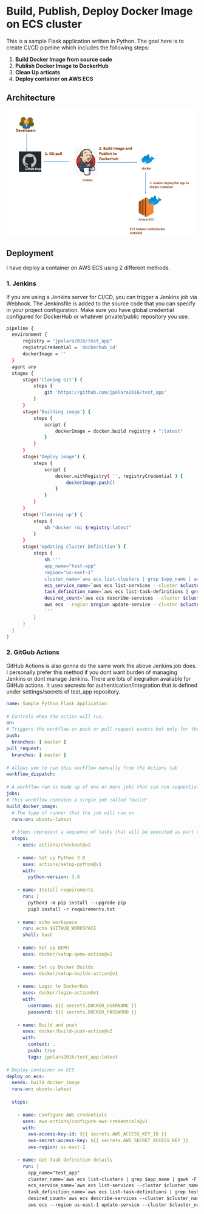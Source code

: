 # Build, Publish, Deploy Docker Image on ECS cluster

This is a sample Flask application written in Python. The goal here is to create CI/CD pipeline which includes the following steps:
  1. **Build Docker Image from source code**
  2. **Publish Docker Image to DockerHub**
  3. **Clean Up articats**
  4. **Deploy container on AWS ECS**

## Architecture
![Architecture](CI-CD-using-Jenkins-and-Docker.png)


## Deployment
I have deploy a container on AWS ECS using 2 different methods.
  ### 1. **Jenkins**
  If you are using a Jenkins server for CI/CD, you can trigger a Jenkins job via Webhook. The Jenkinsfile is added to the source code that you can specify in your project configuration. Make sure you have global credential configured for DockerHub or whatever private/public repository you use.
  ```bash
  pipeline { 
    environment { 
        registry = "jpolara2016/test_app" 
        registryCredential = 'dockerhub_id' 
        dockerImage = '' 
    }
    agent any 
    stages {
        stage('Cloning Git') { 
            steps { 
                git 'https://github.com/jpolara2016/test_app' 
            }
        } 
        stage('Building image') { 
            steps { 
                script { 
                    dockerImage = docker.build registry + ":latest" 
                }
            } 
        }
        stage('Deploy image') { 
            steps { 
                script { 
                    docker.withRegistry( '', registryCredential ) { 
                        dockerImage.push() 
                    }
                } 
            }
        } 
        stage('Cleaning up') { 
            steps { 
                sh "docker rmi $registry:latest" 
            }
        }
        stage('Updating Cluster Definition') { 
            steps { 
                sh '''
                app_name="test-app"
                region="us-east-1"
                cluster_name=`aws ecs list-clusters | grep $app_name | awk -F "/" '{ print $2 }' | sed 's/"//'`
                ecs_service_name=`aws ecs list-services --cluster $cluster_name | awk -F "/" '{ print $3 }' | sed 's/"//' | sed '/^$/d'`
                task_definition_name=`aws ecs list-task-definitions | grep $app_name | awk -F: '{ print $6 }' | awk -F "/" '{ print $2 }'`
                desired_count=`aws ecs describe-services --cluster $cluster_name --services $ecs_service_name | grep desiredCount | tail -n 1 | awk -F ": " '{ print $2 }' | sed 's/,//'`
                aws ecs --region $region update-service --cluster $cluster_name --service $ecs_service_name --task-definition $task_definition_name --desired-count $desired_count --force-new-deployment
                '''
            }
        }
    }
}
  ```
 ### 2. **GitGub Actions**
  GitHub Actions is also gonna do the same work the above Jenkins job does. I personally prefer this method if you dont want burden of managing Jenkins or dont manage Jenkins. There are lots of inegration available for GitHub actions. It uses secrests for authentication/integration that is defined under settings/secrets of test_app repository. 
  ```yml
  name: Sample Python Flask Application

# Controls when the action will run. 
on:
  # Triggers the workflow on push or pull request events but only for the master branch
  push:
    branches: [ master ]
  pull_request:
    branches: [ master ]

  # Allows you to run this workflow manually from the Actions tab
  workflow_dispatch:

# A workflow run is made up of one or more jobs that can run sequentially or in parallel
jobs:
  # This workflow contains a single job called "build"
  build_docker_image:
    # The type of runner that the job will run on
    runs-on: ubuntu-latest

    # Steps represent a sequence of tasks that will be executed as part of the job
    steps:
      - uses: actions/checkout@v2

      - name: Set up Python 3.8
        uses: actions/setup-python@v1
        with:
          python-version: 3.8
          
      - name: Install requirements
        run: |
          python3 -m pip install --upgrade pip
          pip3 install -r requirements.txt
          
      - name: echo workspace
        run: echo $GITHUB_WORKSPACE
        shell: bash
        
      - name: Set up QEMU
        uses: docker/setup-qemu-action@v1
      
      - name: Set up Docker Buildx
        uses: docker/setup-buildx-action@v1
      
      - name: Login to DockerHub
        uses: docker/login-action@v1
        with:
          username: ${{ secrets.DOCKER_USERNAME }}
          password: ${{ secrets.DOCKER_PASSWORD }}
      
      - name: Build and push
        uses: docker/build-push-action@v2
        with:
          context: .
          push: true
          tags: jpolara2016/test_app:latest
          
# Deploy container on ECS          
  deploy_on_ecs:
    needs: build_docker_image
    runs-on: ubuntu-latest
    
    steps:

      - name: Configure AWS credentials
        uses: aws-actions/configure-aws-credentials@v1
        with:
          aws-access-key-id: ${{ secrets.AWS_ACCESS_KEY_ID }}
          aws-secret-access-key: ${{ secrets.AWS_SECRET_ACCESS_KEY }}
          aws-region: us-east-1

      - name: Get Task Definition details
        run: |
          app_name="test_app"
          cluster_name=`aws ecs list-clusters | grep $app_name | gawk -F "/" '{ print $2 }' | sed 's/"//'`
          ecs_service_name=`aws ecs list-services --cluster $cluster_name | gawk -F "/" '{ print $3 }' | sed 's/"//' | sed '/^$/d'`
          task_definition_name=`aws ecs list-task-definitions | grep test_app | gawk -F: '{ print $6 }' | gawk -F "/" '{ print $2 }'`
          desired_count=`aws ecs describe-services --cluster $cluster_name --services $ecs_service_name | grep desiredCount | tail -n 1 | gawk -F ": " '{ print $2 }' | sed 's/,//'`
          aws ecs --region us-east-1 update-service --cluster $cluster_name --service $ecs_service_name --task-definition $task_definition_name --desired-count $desired_count --force-new-deployment
  ```
